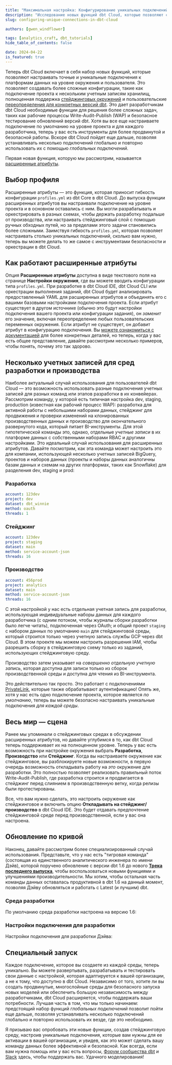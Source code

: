```yaml
---
title: "Максимальная настройка: Конфигурирование уникальных подключений в dbt Cloud"
description: "Исследование новых функций dbt Cloud, которые позволяют создавать несколько уникальных подключений к платформам данных в рамках одного проекта."
slug: configuring-unique-connections-in-dbt-cloud

authors: [gwen_windflower]

tags: [analytics_craft, dbt_tutorials]
hide_table_of_contents: false

date: 2024-04-22
is_featured: true
---
```


Теперь dbt Cloud включает в себя набор новых функций, которые позволяют настраивать точные и уникальные подключения к платформам данных на уровне окружения и пользователя. Это позволяет создавать более сложные конфигурации, такие как подключение проекта к нескольким учетным записям хранилищ, полноценная поддержка [стейджинговых окружений](/docs/deploy/deploy-environments#staging-environment) и пользовательские [переопределения для конкретных версий dbt](/docs/dbt-versions/upgrade-dbt-version-in-cloud#override-dbt-version). Это дает разработчикам dbt Cloud необходимые функции для решения более сложных задач, таких как рабочие процессы Write-Audit-Publish (WAP) и безопасное тестирование обновлений версий dbt. Хотя вы все еще настраиваете подключение по умолчанию на уровне проекта и для каждого разработчика, теперь у вас есть инструменты для более продвинутой и безопасной работы. Вскоре dbt Cloud пойдет еще дальше, позволяя устанавливать несколько подключений глобально и повторно использовать их с помощью _глобальных подключений_.

<!--truncate-->

Первая новая функция, которую мы рассмотрим, называется [расширенные атрибуты](/docs/dbt-cloud-environments#extended-attributes).

## Выбор профиля

Расширенные атрибуты — это функция, которая приносит гибкость конфигурации `profiles.yml` из dbt Core в dbt Cloud. До выпуска функции расширенных атрибутов вы настраивали подключение на уровне проекта и в основном оставались с ним. Вы могли разрабатывать и оркестрировать в разных схемах, чтобы держать разработку подальше от производства, или настраивать стейджинговый слой с помощью ручных обходных путей, но за пределами этого задачи становились более сложными. Заимствуя гибкость `profiles.yml`, которая позволяет настраивать столько уникальных подключений, сколько вам нужно, теперь вы можете делать то же самое с инструментами безопасности и оркестрации в dbt Cloud.

## Как работают расширенные атрибуты

Опция **Расширенные атрибуты** доступна в виде текстового поля на странице **Настройки окружения**, где вы можете вводить конфигурации типа `profiles.yml`. При разработке в dbt Cloud IDE, dbt Cloud CLI или оркестрации выполнения заданий, dbt Cloud будет анализировать предоставленный YAML для расширенных атрибутов и объединять его с вашими базовыми настройками подключения проекта. Если атрибут существует в другом источнике (обычно это будут настройки подключения вашего проекта или конфигурации задания), он _заменит_ его значение, включая переопределение любых пользовательских переменных окружения. Если атрибут не существует, он добавит атрибут в конфигурацию подключения. Вы [можете ознакомиться с документацией](https://docs.getdbt.com/docs/deploy/deploy-environments#extended-attributes) для более конкретных деталей, но теперь, когда у вас есть общее представление, давайте рассмотрим несколько примеров, чтобы понять, почему это так здорово.

## Несколько учетных записей для сред разработки и производства

Наиболее актуальный случай использования для пользователей dbt Cloud — это возможность использовать разные подключения учетных записей для разных команд или этапов разработки в их конвейерах. Рассмотрим команду, у которой есть типичная настройка dev, staging, production (известная как рабочий процесс WAP): разработка для активной работы с небольшими наборами данных, стейджинг для продвижения и проверки изменений на клонированных производственных данных и производство для окончательного развернутого кода, который питает BI-инструменты. Для этой гипотетической команды это, однако, отдельные _учетные записи_ в их платформе данных с собственными наборами RBAC и другими настройками. Это идеальный случай использования для расширенных атрибутов. Давайте посмотрим, как эта команда может настроить это для компании, использующей несколько учетных записей BigQuery, проектов и наборов данных (проекты и наборы данных аналогичны базам данных и схемам на других платформах, таких как Snowflake) для разделения dev, staging и prod:

<Lightbox src="/img/blog/2024-04-10-extended-attributes/ext_attr.png" title="Текстовое поле расширенных атрибутов внизу настроек окружения." />

### Разработка

```yaml
account: 123dev
project: dev
dataset: dbt_winnie
method: oauth
threads: 1
```

### Стейджинг

```yaml
account: 123dev
project: staging
dataset: main
method: service-account-json
threads: 16
```

### Производство

```yaml
account: 456prod
project: analytics
dataset: main
method: service-account-json
threads: 16
```

С этой настройкой у нас есть отдельная учетная запись для разработки, использующая индивидуальные наборы данных для каждого разработчика (с одним потоком, чтобы журналы сборки разработки было легче читать), подключенная через OAuth; и общий проект `staging` с набором данных по умолчанию `main` для стейджинговой среды, который строится только через учетную запись службы GCP через dbt Cloud. В этом проекте мы можем настроить разрешения IAM, чтобы разрешить сборку в стейджинговую схему только из заданий, использующих стейджинговую среду.

Производство затем указывает на _совершенно отдельную учетную запись_, которая доступна для записи только из сборок производственной среды и доступна для чтения из BI-инструмента.

Это действительно так просто. Это работает с подключениями [PrivateLink](/docs/cloud/secure/about-privatelink), которые также обрабатывают аутентификацию! Опять же, хотя у нас есть одно подключение проекта, которое является _по умолчанию_, теперь вы можете безопасно настраивать уникальные подключения _для каждой среды_.

## Весь мир — сцена

Ранее мы упоминали о стейджинговых средах в обсуждении расширенных атрибутов, но давайте углубимся в то, как dbt Cloud теперь поддерживает их на полноценном уровне. Теперь у вас есть возможность при настройке окружения выбрать **Разработка**, **Производство** или **Стейджинг**. Когда вы настраиваете окружение как стейджинговое, вы разблокируете новые возможности, в первую очередь возможность откладывать работу на _это_ окружение для разработки. Это полностью позволяет реализовать правильный поток Write-Audit-Publish, где разработка строится и продвигается в стейджинг перед слиянием в производственную ветку, когда релизы были протестированы.

Все, что вам нужно сделать, это настроить окружение как стейджинговое и включить опцию **Откладывать на стейджинг/производство** в dbt Cloud IDE. Это будет отдавать предпочтение стейджинговой среде перед производственной, если у вас она настроена.

<Lightbox src="/img/blog/2024-04-10-extended-attributes/env_settings.png" title="Настройка окружения как стейджингового типа." />

<Lightbox src="/img/blog/2024-04-10-extended-attributes/defer_to_stage.png" title="Переключатель для включения откладывания на стейджинговую или производственную среду." />

## Обновление по кривой

Наконец, давайте рассмотрим более специализированный случай использования. Представьте, что у нас есть "тигровая команда" (состоящая из единственного аналитического инженера по имени Дэйв), которой поручено обновление с версии dbt 1.6 до нового **[Трека последнего выпуска](/docs/dbt-versions/cloud-release-tracks)**, чтобы воспользоваться новыми функциями и улучшениями производительности. Мы хотим, чтобы остальная часть команды данных оставалась продуктивной в dbt 1.6 на данный момент, позволяя Дэйву обновляться и работать с Latest (и лучшим) dbt.

### Среда разработки

По умолчанию среда разработки настроена на версию 1.6:

<Lightbox src="/img/blog/2024-04-10-extended-attributes/dbt_version.png" title="Среды разработки настроены на v1.6 по умолчанию." />

### Настройки подключения для разработки

Настройки подключения для разработки Дэйва:

<Lightbox src="/img/blog/2024-04-10-extended-attributes/dave_version.png" title="Переопределение среды разработки Дэйва." />

## Специальный запуск

Каждое подключение, которое вы создаете из каждой среды, теперь уникально. Вы можете развертывать, разрабатывать и тестировать свои данные с настройкой, которая адаптируется к вашей организации, а не к тому, что доступно в dbt Cloud. Независимо от того, хотите ли вы создать продвинутые, многослойные среды для безопасного запуска новых моделей или обеспечить большую независимость между разработчиками, dbt Cloud расширяется, чтобы поддержать ваши потребности. Лучшая часть в том, что мы только начинаем: предстоящий набор функций _глобальных подключений_ позволит пойти еще дальше, позволяя устанавливать несколько подключений глобально и повторно использовать их везде, где это необходимо.

Я призываю вас опробовать эти новые функции, создав стейджинговую среду, настроив уникальные подключения, которые вам нужны для ее активации в вашей организации, и увидев, как это может сделать вашу команду данных более эффективной и безопасной. Как всегда, если вам нужна помощь или у вас есть вопросы, [Форум сообщества dbt](https://discourse.getdbt.com/) и [Slack](https://www.getdbt.com/community/join-the-community) здесь, чтобы поддержать вас. Удачного моделирования!